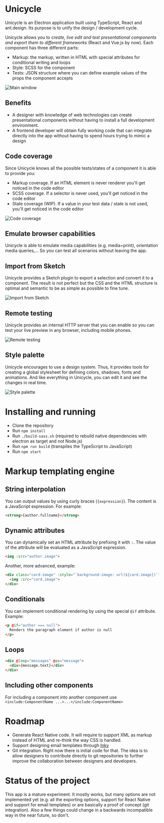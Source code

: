 # Unicycle

Unicycle is an Electron application built using TypeScript, React and ant.design. Its purpose is to unify the design / development cycle.

Unicycle allows you to *create, live edit and test presentational components and export them to different frameworks* (React and Vue.js by now). Each component has three different parts:

- Markup: the markup, written in HTML with special attributes for conditional writing and loops
- Style: SCSS for the component
- Tests: JSON structure where you can define example values of the props the component accepts

![Main window](/screenshots/main.png?raw=true "Main window")

## Benefits

- A designer with knowledge of web technologies can create presentational components without having to install a full development environment.
- A frontend developer will obtain fully working code that can integrate directly into the app without having to spend hours trying to mimic a design

## Code coverage

Since Unicycle knows all the possible tests/states of a component it is able to provide you:

- Markup coverage. If an HTML element is never renderer you'll get noticed in the code editor
- SCSS coverage. If a selector is never used, you'll get noticed in the code editor
- State coverage (WIP). If a value in your test data / state is not used, you'll get noticed in the code editor

![Code coverage](/screenshots/code-coverage.png?raw=true "Code coverage")

## Emulate browser capabilities

Unicycle is able to emulate media capabilities (e.g. media=print), orientation media queries,... So you can test all scenarios without leaving the app.

## Import from Sketch

Unicycle provides a Sketch plugin to export a selection and convert it to a component. The result is not perfect but the CSS and the HTML structure is optimal and semantic to be as simple as possible to fine tune.

![Import from Sketch](/screenshots/import-from-sketch.png?raw=true "Import from Sketch")

## Remote testing

Unicycle provides an internal HTTP server that you can enable so you can test your live preview in any browser, including mobile phones.

![Remote testing](/screenshots/remote-testing.png?raw=true "Remote testing")

## Style palette

Unicycle encourages to use a design system. Thus, it provides tools for creating a global stylesheet for defining colors, shadows, fonts and animations. And like everything in Unicycle, you can edit it and see the changes in real time.

![Style palette](/screenshots/style-palette.png?raw=true "Style palette")

# Installing and running

- Clone the repository
- Run `npm install`
- Run `./build-sass.sh` (required to rebuild native dependencies with electron as target and not Node.js)
- Run `npm run build` (transpiles the TypeScript to JavaScript)
- Run `npm start`

# Markup templating engine

## String interpolation

You can output values by using curly braces (`{expression}`). The content is a JavaScript expression. For example:

```html
<strong>{author.fullname}</strong>
```

## Dynamic attributes

You can dynamically set an HTML attribute by prefixing it with `:`. The value of the attribute will be evaluated as a JavaScript expression.

```html
<img :src="author.image">
```

Another, more advanced, example:

```html
<div class="card-image" :style="`background-image: url(${card.image})`">
  <img :src="card.image">
</div>
```

## Conditionals

You can implement conditional rendering by using the special `@if` attribute. Example:

```html
<p @if="author === null">
  Renders the paragraph element if author is null
</p>
```

## Loops

```html
<div @loop="messages" @as="message">
  <div>{message.text}</div>
</div>
```

## Including other components

For including a component into another component use `<include:ComponentName ...>...</include:ComponentName>`


# Roadmap

- Generate React Native code. It will require to support XML as markup instead of HTML and re-think the way CSS is handled.
- Support designing email templates through [Inky](https://foundation.zurb.com/emails/docs/inky.html)
- Git integration. Right now there is initial code for that. The idea is to allow designers to contribute directly to git repositories to further improve the collaboration between designers and developers.

# Status of the project

This app is a mature experiment. It mostly works, but many options are not implemented yet (e.g. all the exporting options, support for React Native and support for email templates) or are basically a proof of concept (git integration). Also a few things could change in a backwards incompatible way in the near future, so don't.
